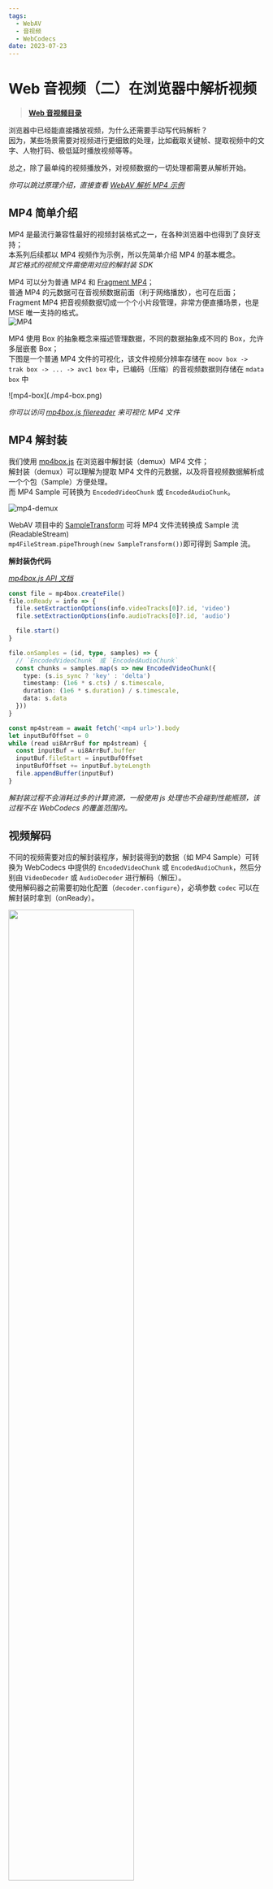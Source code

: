 ```yaml
---
tags:
  - WebAV
  - 音视频
  - WebCodecs
date: 2023-07-23
---
```


# Web 音视频（二）在浏览器中解析视频

> [**Web 音视频目录**](/tag/WebAV)

浏览器中已经能直接播放视频，为什么还需要手动写代码解析？  
因为，某些场景需要对视频进行更细致的处理，比如截取关键帧、提取视频中的文字、人物打码、极低延时播放视频等等。

总之，除了最单纯的视频播放外，对视频数据的一切处理都需要从解析开始。

_你可以跳过原理介绍，直接查看 [WebAV 解析 MP4 示例](#webav-视频解析示例)_

## MP4 简单介绍

MP4 是最流行兼容性最好的视频封装格式之一，在各种浏览器中也得到了良好支持；  
本系列后续都以 MP4 视频作为示例，所以先简单介绍 MP4 的基本概念。  
_其它格式的视频文件需使用对应的解封装 SDK_

MP4 可以分为普通 MP4 和 [Fragment MP4](https://www.zhihu.com/question/314809922/answer/618733209)；  
普通 MP4 的元数据可在音视频数据前面（利于网络播放），也可在后面；  
Fragment MP4 把音视频数据切成一个个小片段管理，非常方便直播场景，也是 MSE 唯一支持的格式。  
![MP4](./mp4-overview.png)

MP4 使用 Box 的抽象概念来描述管理数据，不同的数据抽象成不同的 Box，允许多层嵌套 Box；  
下图是一个普通 MP4 文件的可视化，该文件视频分辨率存储在 `moov box -> trak box -> ... -> avc1 box` 中，已编码（压缩）的音视频数据则存储在 `mdata box` 中

<div style="width: 500px;">![mp4-box](./mp4-box.png)</div>

_你可以访问 [mp4box.js filereader][2] 来可视化 MP4 文件_

## MP4 解封装

我们使用 [mp4box.js][1] 在浏览器中解封装（demux）MP4 文件；  
解封装（demux）可以理解为提取 MP4 文件的元数据，以及将音视频数据解析成一个个包（Sample）方便处理。  
而 MP4 Sample 可转换为 `EncodedVideoChunk` 或 `EncodedAudioChunk`。

![mp4-demux](./mp4-demux.png)

WebAV 项目中的 [SampleTransform][4] 可将 MP4 文件流转换成 Sample 流(ReadableStream)  
`mp4FileStream.pipeThrough(new SampleTransform())`即可得到 Sample 流。

**解封装伪代码**

[_mp4box.js API 文档_][1]

```ts
const file = mp4box.createFile()
file.onReady = info => {
  file.setExtractionOptions(info.videoTracks[0]?.id, 'video')
  file.setExtractionOptions(info.audioTracks[0]?.id, 'audio')

  file.start()
}

file.onSamples = (id, type, samples) => {
  // `EncodedVideoChunk` 或 `EncodedAudioChunk`
  const chunks = samples.map(s => new EncodedVideoChunk({
    type: (s.is_sync ? 'key' : 'delta')
    timestamp: (1e6 * s.cts) / s.timescale,
    duration: (1e6 * s.duration) / s.timescale,
    data: s.data
  }))
}

const mp4stream = await fetch('<mp4 url>').body
let inputBufOffset = 0
while (read ui8ArrBuf for mp4stream) {
  const inputBuf = ui8ArrBuf.buffer
  inputBuf.fileStart = inputBufOffset
  inputBufOffset += inputBuf.byteLength
  file.appendBuffer(inputBuf)
}
```

_解封装过程不会消耗过多的计算资源，一般使用 js 处理也不会碰到性能瓶颈，该过程不在 WebCodecs 的覆盖范围内。_

## 视频解码

不同的视频需要对应的解封装程序，解封装得到的数据（如 MP4 Sample）可转换为 WebCodecs 中提供的 `EncodedVideoChunk` 或 `EncodedAudioChunk`，然后分别由 `VideoDecoder` 或 `AudioDecoder` 进行解码（解压）。  
使用解码器之前需要初始化配置（`decoder.configure`），必填参数 `codec` 可以在解封装时拿到（onReady）。

<img src="./video-decoding.png" style="width: 70%">

```js
const videoDecoder = new VideoDecoder({
  output: (videoFrame) => {
    // videoFrame 可绘制到 Canvas 进行额外处理
  },
  error: console.error,
});
videoDecoder.configure({ codec: '<视频数据对应的编码格式>' });
```

:::tip
`videoDecoder.configure` 方法需要的参数请查看 [MDN 文档][7]  
其中 `description` 是必要的参数，但资料很少，请参考笔者的 [avcC box 内容解析][8]
:::

解码视频数据得到多个 `VideoFrame, AudioData` 对象，这两个对象包含了对应帧视频、音频的原始数据，可通过其实例的 `copyTo` 方法将原始数据 copy 到 ArrayBuffer 中，处理过程中需注意：

::: tip

- `VideoFrame` 可能占用大量显存，及时 `close` 避免影响性能
- `VideoFrame.copyTo` 会将帧的原始数据从显存复制到内存，像素处理请优先使用 WebGL
- `VideoDecoder` 输出（output）的 `VideoFrame` 需要及时 `close` 否则它将暂停解码
  :::

## 视频帧处理

在浏览器中一般配合使用 `canvas` 对 `VideoFrame` 进行处理，如：

- 降低视频分辨率
  1. 绘制 `VideoFrame` 到一个低分辨率 `canvas`， `ctx.draw(videoFrame, 0, 0)`
  2. 再创建新的 `VideoFrame`， `new VideoFrame(canvas, {...})`
- 裁剪视频画面；使用 `ctx.draw` 后面的定位参数，绘制 `VideoFrame` 指定区域
- 叠加视频、图片、文字等；先绘制 `VideoFrame` 再绘制其他元素
- 降低帧率，平均抽取丢掉多余帧；如 60FPS -> 30FPS，大概每两帧丢掉一帧不绘制
- 滤镜、抠图、特效等复杂图形处理；使用 WebGL 或 WebGPU

常见的视频处理 [DEMO][6]

对视频进行逐帧处理后，**如何重新编码封装成文件**，请阅读下一章。

_音频处理后续会专门写一篇文章_

## WebAV 视频解析示例

mp4box.js 解封装配合 WebCodecs 解码原理上很简单，但需要阅读大量文档、API 以及编写很多细节逻辑，汇总起来就相对繁琐了。  
`@webav/av-cliper` 提供了 `MP4Clip` 可以将视频流转换成视频帧（`VideoFrame`） 屏蔽许多繁琐过程

```js
import { MP4Clip } from '@webav/av-cliper';

// 传入一个 mp4 文件流即可初始化
const clip = new MP4Clip((await fetch('<mp4 url>')).body);
await clip.ready;

let time = 0;
// 最快速度渲染视频所有帧
while (true) {
  const { state, video: videoFrame } = await clip.tick(time);
  if (state === 'done') break;
  if (videoFrame != null && state === 'success') {
    ctx.clearRect(0, 0, cvs.width, cvs.height);
    // 绘制到 Canvas
    ctx.drawImage(
      videoFrame,
      0,
      0,
      videoFrame.codedWidth,
      videoFrame.codedHeight
    );
    // 注意，用完立即 close
    videoFrame.close();
  }
  // 时间单位是 微秒，所以差不多每秒取 30 帧，丢掉多余的帧
  time += 33000;
}
clip.destroy();
```

[体验 DEMO][5]

## 附录

- [WebAV][3] 基于 WebCodecs 构建的音视频处理 SDK
- [WebAV 视频处理 DEMO][6]
- [WebAV 解码 DEMO][5]
- [mp4box.js][1] 能在浏览器中运行的 MP4 封装、解封装工具
- [mp4box.js filereader][2] MP4 文件可视化工具，基于 mp4box.js 构建
- [MDN VideoDecoder 文档][7]
- [MP4 的 avcC box 内容解析与 VideoDecorder 初始化][8]

[1]: https://gpac.github.io/mp4box.js
[2]: https://gpac.github.io/mp4box.js/test/filereader.html
[3]: https://github.com/bilibili/WebAV
[4]: https://github.com/bilibili/WebAV/blob/main/packages/av-cliper/src/mp4-utils.ts#L380
[5]: https://bilibili.github.io/WebAV/demo/1_1-decode-video
[6]: https://bilibili.github.io/WebAV/demo/2_1-concat-video
[7]: https://developer.mozilla.org/en-US/docs/Web/API/VideoDecoder/VideoDecoder
[8]: https://github.com/hughfenghen/hughfenghen.github.io/issues/198
